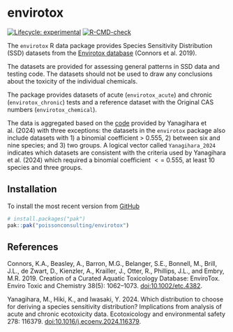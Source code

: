 
<!-- README.md is generated from README.Rmd. Please edit that file -->

# envirotox

<!-- badges: start -->

[![Lifecycle:
experimental](https://img.shields.io/badge/lifecycle-experimental-orange.svg)](https://lifecycle.r-lib.org/articles/stages.html#experimental)
[![R-CMD-check](https://github.com/poissonconsulting/envirotox/actions/workflows/R-CMD-check.yaml/badge.svg)](https://github.com/poissonconsulting/envirotox/actions/workflows/R-CMD-check.yaml)
<!-- badges: end -->

The `envirotox` R data package provides Species Sensitivity Distribution
(SSD) datasets from the [Envirotox
database](http://www.envirotoxdatabase.org/) (Connors et al. 2019).

The datasets are provided for assessing general patterns in SSD data and
testing code. The datasets should not be used to draw any conclusions
about the toxicity of the individual chemicals.

The package provides datasets of acute (`envirotox_acute`) and chronic
(`envirotox_chronic`) tests and a reference dataset with the Original
CAS numbers (`envirotox_chemical`).

The data is aggregated based on the
[code](https://github.com/miinay/SSD_distribution_comparison/blob/main/Rcode.R)
provided by Yanagihara et al. (2024) with three exceptions: the datasets
in the `envirotox` package also include datasets with 1) a binomial
coefficient \> 0.555, 2) between six and nine species; and 3) two
groups. A logical vector called `Yanagihara_2024` indicates which
datasets are consistent with the criteria used by Yanagihara et
al. (2024) which required a binomial coefficient $<=$ 0.555, at least 10
species and three groups.

## Installation

To install the most recent version from
[GitHub](https://github.com/poissonconsulting/envirotox)

``` r
# install.packages("pak")
pak::pak("poissonconsulting/envirotox")
```

## References

Connors, K.A., Beasley, A., Barron, M.G., Belanger, S.E., Bonnell, M.,
Brill, J.L., de Zwart, D., Kienzler, A., Krailler, J., Otter, R.,
Phillips, J.L., and Embry, M.R. 2019. Creation of a Curated Aquatic
Toxicology Database: EnviroTox. Enviro Toxic and Chemistry 38(5):
1062–1073. <doi:10.1002/etc.4382>.

Yanagihara, M., Hiki, K., and Iwasaki, Y. 2024. Which distribution to
choose for deriving a species sensitivity distribution? Implications
from analysis of acute and chronic ecotoxicity data. Ecotoxicology and
environmental safety 278: 116379. <doi:10.1016/j.ecoenv.2024.116379>.
